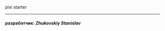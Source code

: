 pixi starter
******************************************


#### разработчик: ***Zhukovskiy Stanislav***


